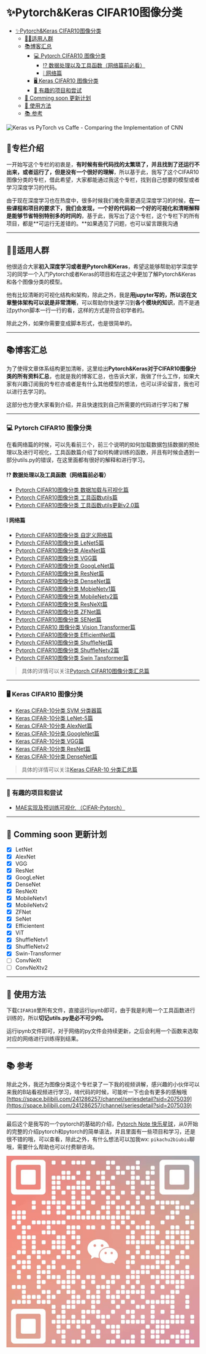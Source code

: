 # ✨Pytorch&Keras CIFAR10图像分类

<!-- TOC -->

- [✨Pytorch&Keras CIFAR10图像分类](#pytorchkeras-cifar10图像分类)
    - [🧑‍🎓适用人群](#‍适用人群)
    - [📚︎博客汇总](#︎博客汇总)
        - [💻︎ Pytorch CIFAR10 图像分类](#︎-pytorch-cifar10-图像分类)
            - [⁉ 数据处理以及工具函数（网络篇前必看）](#⁉-数据处理以及工具函数网络篇前必看)
            - [❕ 网络篇](#-网络篇)
        - [🖥︎ Keras CIFAR10 图像分类](#🖥︎-keras-cifar10-图像分类)
        - [💝 有趣的项目和尝试](#-有趣的项目和尝试)
    - [📅 Comming soon 更新计划](#-comming-soon-更新计划)
    - [🧰 使用方法](#🧰-使用方法)
    - [📚 参考](#-参考)

<!-- /TOC -->
![Keras vs PyTorch vs Caffe - Comparing the Implementation of CNN](https://149695847.v2.pressablecdn.com/wp-content/uploads/2020/08/create-machine-learning-and-deep-learning-models-using-pytorch-and-tensorflow.jpg#pic_center)

## 💪专栏介绍

一开始写这个专栏的初衷是，**有时候有些代码找的太繁琐了，并且找到了还运行不出来，或者运行了，但是没有一个很好的理解**，所以基于此，我写了这个CIFAR10图像分类的专栏，借此希望，大家都能通过我这个专栏，找到自己想要的模型或者学习深度学习的代码。

由于现在深度学习也在热度中，很多时候我们难免需要遇见深度学习的时候，**在一些课程和项目的要求下，我们会发现，一个好的代码和一个好的可视化和清晰解释是能够节省特别特别多的时间的**，基于此，我写出了这个专栏，这个专栏下的所有项目，都是**可运行无差错的。**如果遇见了问题，也可以留言跟我沟通

---

## 🧑‍🎓适用人群

他很适合大家**初入深度学习或者是Pytorch和Keras**，希望这能够帮助初学深度学习的同学一个入门Pytorch或者Keras的项目和在这之中更加了解Pytorch&Keras和各个图像分类的模型。

他有比较清晰的可视化结构和架构，除此之外，我是**用jupyter写的，所以说在文章整体架构可以说是非常清晰**，可以帮助你快速学习到**各个模块的知识**，而不是通过python脚本一行一行的看，这样的方式是符合初学者的。

除此之外，如果你需要变成脚本形式，也是很简单的。

---

## 📚︎博客汇总

为了使得文章体系结构更加清晰，这里给出**Pytorch&Keras对于CIFAR10图像分类的所有资料汇总**，也就是我的博客汇总，也告诉大家，我做了什么工作，如果大家有兴趣订阅我的专栏亦或者是有什么其他模型的想法，也可以评论留言，我也可以进行去学习的。

这部分也方便大家看到介绍，并且快速找到自己所需要的代码进行学习和了解

---

### 💻︎ Pytorch CIFAR10 图像分类

在看网络篇的时候，可以先看前三个，前三个说明的如何加载数据包括数据的预处理以及进行可视化，工具函数篇介绍了如何构建训练的函数，并且有时候会遇到一部分utils.py的错误，在这里面都有很好的解释和进行学习。

#### ⁉ 数据处理以及工具函数（网络篇前必看）

- [Pytorch CIFAR10图像分类 数据加载与可视化篇](https://blog.csdn.net/weixin_45508265/article/details/119285113)
- [Pytorch CIFAR10图像分类 工具函数utils篇](https://redamancy.blog.csdn.net/article/details/121589217) 
- [Pytorch CIFAR10图像分类 工具函数utils更新v2.0篇](https://redamancy.blog.csdn.net/article/details/127856569)

#### ❕ 网络篇

- [Pytorch CIFAR10图像分类 自定义网络篇](https://blog.csdn.net/weixin_45508265/article/details/119305277)
- [Pytorch CIFAR10图像分类 LeNet5篇](https://blog.csdn.net/weixin_45508265/article/details/119305673)
- [Pytorch CIFAR10图像分类 AlexNet篇](https://blog.csdn.net/weixin_45508265/article/details/119305848)  
- [Pytorch CIFAR10图像分类 VGG篇](https://blog.csdn.net/weixin_45508265/article/details/119332904) 
- [Pytorch CIFAR10图像分类 GoogLeNet篇](https://blog.csdn.net/weixin_45508265/article/details/119399239)
- [Pytorch CIFAR10图像分类 ResNet篇](https://blog.csdn.net/weixin_45508265/article/details/119532143) 
- [Pytorch CIFAR10图像分类 DenseNet篇](https://blog.csdn.net/weixin_45508265/article/details/119648036)
- [Pytorch CIFAR10图像分类 MobieNetv1篇](https://redamancy.blog.csdn.net/article/details/124636103)
- [Pytorch CIFAR10图像分类 MobileNetv2篇](https://redamancy.blog.csdn.net/article/details/127946431) 
- [Pytorch CIFAR10图像分类 ResNeXt篇](https://redamancy.blog.csdn.net/article/details/126655797)  
- [Pytorch CIFAR10图像分类 ZFNet篇](https://blog.csdn.net/weixin_45508265/article/details/128560595)
- [Pytorch CIFAR10图像分类 SENet篇](https://blog.csdn.net/weixin_45508265/article/details/130938341)
- [Pytorch CIFAR10 图像分类 Vision Transformer篇](https://redamancy.blog.csdn.net/article/details/126751948)
- [Pytorch CIFAR10图像分类 EfficientNet篇](https://blog.csdn.net/weixin_45508265/article/details/128585354)
- [Pytorch CIFAR10图像分类 ShuffleNet篇](https://blog.csdn.net/weixin_45508265/article/details/130945031)
- [Pytorch CIFAR10图像分类 ShuffleNetv2篇](https://blog.csdn.net/weixin_45508265/article/details/130938341)
- [Pytorch CIFAR10图像分类 Swin Tansformer篇](https://blog.csdn.net/weixin_45508265/article/details/134773753)

> 具体的详情可以关注[Pytorch CIFAR10图像分类汇总篇](https://redamancy.blog.csdn.net/article/details/119285255)

---

### 🖥︎ Keras CIFAR10 图像分类

- [Keras CIFAR-10分类 SVM 分类器篇][1]
- [Keras CIFAR-10分类 LeNet-5篇][2]
- [Keras CIFAR-10分类 AlexNet篇][3]
- [Keras CIFAR-10分类 GoogleNet篇][4]
- [Keras CIFAR-10分类 VGG篇][5]
- [Keras CIFAR-10分类 ResNet篇][6]
- [Keras CIFAR-10分类 DenseNet篇][7]

> 具体的详情可以关注[Keras CIFAR-10 分类汇总篇](https://blog.csdn.net/weixin_45508265/article/details/127859003)

---

### 💝 有趣的项目和尝试

- [MAE实现及预训练可视化 （CIFAR-Pytorch）][MAE]

---

## 📅 Comming soon 更新计划

- [x] LetNet
- [x] AlexNet
- [x] VGG
- [x] ResNet
- [x] GoogLeNet
- [x] DenseNet
- [x] ResNeXt
- [x] MobileNetv1
- [x] MobileNetv2
- [x] ZFNet
- [x] SeNet
- [x] Efficientent
- [x] ViT
- [x] ShuffleNetv1
- [x] ShuffleNetv2
- [x] Swin-Transformer
- [ ] ConvNeXt
- [ ] ConvNeXtv2

---

## 🧰 使用方法

下载`CIFAR10`里所有文件，直接运行ipynb即可，由于我是利用一个工具函数进行训练的，所以**切记utils.py是必不可少的。**

运行ipynb文件即可，对于网络的py文件会持续更新，之后会利用一个函数来选取对应的网络进行训练得到结果。

---

## 📚 参考

除此之外，我还为图像分类这个专栏录了一下我的视频讲解，感兴趣的小伙伴可以来我的B站看视频进行学习，啃代码的时候，可能听一下也会有更多的感触哦
[https://space.bilibili.com/241286257/channel/seriesdetail?sid=2075039](https://space.bilibili.com/241286257/channel/seriesdetail?sid=2075039)

---

最后这个是我写的一个pytorch的基础的介绍，[Pytorch Note 快乐星球](https://blog.csdn.net/weixin_45508265/article/details/117809512)，从0开始的完整的介绍pytorch和pytorch的简单语法，并且里面有一些项目和学习，还是很不错的哦，可以查看，除此之外，有什么想法可以加我wx: `pikachu2biubiu`聊哦，需要什么帮助也可以付费聊咨询。

![二维码](QR.png)











[1]: https://redamancy.blog.csdn.net/article/details/126445778
[2]: https://redamancy.blog.csdn.net/article/details/126446810
[3]: https://redamancy.blog.csdn.net/article/details/126590621
[4]: https://redamancy.blog.csdn.net/article/details/126591761
[5]: https://redamancy.blog.csdn.net/article/details/126669709
[6]: https://redamancy.blog.csdn.net/article/details/127827641
[7]: https://redamancy.blog.csdn.net/article/details/127828318
[MAE]: https://redamancy.blog.csdn.net/article/details/126863995

